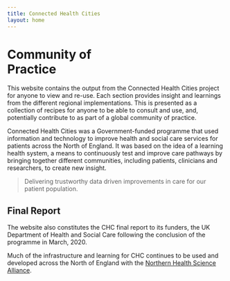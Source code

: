 ```yaml
---
title: Connected Health Cities
layout: home
---
```


#  Community of <br> Practice

This website contains the output from the Connected Health Cities project for anyone to view and re-use. Each section provides insight and learnings from the different regional implementations. This is presented as a collection of recipes for anyone to be able to consult and use, and, potentially contribute to as part of a global community of practice.

Connected Health Cities was a Government-funded programme that used information and technology to improve health and social care services for patients across the North of England. It was based on the idea of a learning health system, a means to continuously test and improve care pathways by bringing together different communities, including patients, clinicians and researchers, to create new insight.

> Delivering trustworthy data driven improvements in care for our patient population.

## Final Report

The website also constitutes the CHC final report to its funders, the UK Department of Health and Social Care following the conclusion of the programme in March, 2020.

Much of the infrastructure and learning for CHC continues to be used and developed across the North of England with the [Northern Health Science Alliance](https://www.thenhsa.co.uk/).
